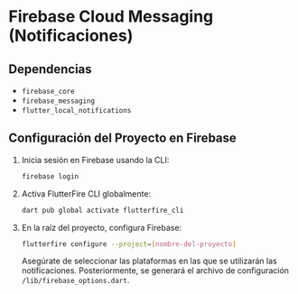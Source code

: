 # Firebase Cloud Messaging (Notificaciones)

## Dependencias

- `firebase_core`
- `firebase_messaging`
- `flutter_local_notifications`

## Configuración del Proyecto en Firebase

1. Inicia sesión en Firebase usando la CLI:

   ```bash
   firebase login
   ```

2. Activa FlutterFire CLI globalmente:

   ```bash
   dart pub global activate flutterfire_cli
   ```

3. En la raíz del proyecto, configura Firebase:

   ```bash
   flutterfire configure --project=[nombre-del-proyecto]
   ```

   Asegúrate de seleccionar las plataformas en las que se utilizarán las notificaciones. Posteriormente, se generará el archivo de configuración `/lib/firebase_options.dart`.
